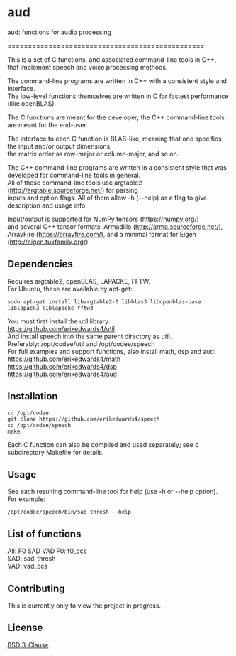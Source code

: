 # aud

aud: functions for audio processing  

================================================

This is a set of C functions, and associated command-line tools in C++,  
that implement speech and voice processing methods.  

The command-line programs are written in C++ with a consistent style and interface.  
The low-level functions themselves are written in C for fastest performance (like openBLAS).  

The C functions are meant for the developer; the C++ command-line tools are meant for the end-user.  

The interface to each C function is BLAS-like, meaning that one specifies the input and/or output dimensions,  
the matrix order as row-major or column-major, and so on.  

The C++ command-line programs are written in a consistent style that was developed for command-line tools in general.  
All of these command-line tools use argtable2 (http://argtable.sourceforge.net/) for parsing  
inputs and option flags. All of them allow -h (--help) as a flag to give description and usage info.  

Input/output is supported for NumPy tensors (https://numpy.org/)  
and several C++ tensor formats: Armadillo (http://arma.sourceforge.net/),  
ArrayFire (https://arrayfire.com/), and a minimal format for Eigen (http://eigen.tuxfamily.org/).  


## Dependencies
Requires argtable2, openBLAS, LAPACKE, FFTW.  
For Ubuntu, these are available by apt-get:  
```
sudo apt-get install libargtable2-0 libblas3 libopenblas-base liblapack3 liblapacke fftw3  
```

You must first install the util library:  
https://github.com/erikedwards4/util  
And install speech into the same parent directory as util.  
Preferably: /opt/codee/util and /opt/codee/speech  
For full examples and support functions, also install math, dsp and aud:  
https://github.com/erikedwards4/math  
https://github.com/erikedwards4/dsp  
https://github.com/erikedwards4/aud  



## Installation
```
cd /opt/codee  
git clone https://github.com/erikedwards4/speech  
cd /opt/codee/speech  
make  
```

Each C function can also be compiled and used separately; see c subdirectory Makefile for details.  


## Usage
See each resulting command-line tool for help (use -h or --help option).  
For example:  
```
/opt/codee/speech/bin/sad_thresh --help  
```


## List of functions
All: F0 SAD VAD
F0: f0_ccs  
SAD: sad_thresh  
VAD: vad_ccs  


## Contributing
This is currently only to view the project in progress.


## License
[BSD 3-Clause](https://choosealicense.com/licenses/bsd-3-clause/)
